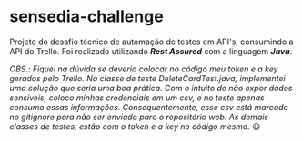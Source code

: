 # sensedia-challenge
Projeto do desafio técnico de automação de testes em API's, consumindo a API do Trello. Foi realizado utilizando <b>*Rest Assured*</b> com a linguagem <b>*Java*</b>.

*OBS.: Fiquei na dúvida se deveria colocar no código meu token e a key gerados pelo Trello. Na classe de teste DeleteCardTest.java, implementei uma solução que seria uma boa prática. Com o intuito de não expor dados sensíveis, coloco minhas credenciais em um csv, e no teste apenas consumo essas informações. Consequentemente, esse csv está marcado no gitignore para não ser enviado paro o repositório web. As demais classes de testes, estão com o token e a key no código mesmo.* :smiley:
